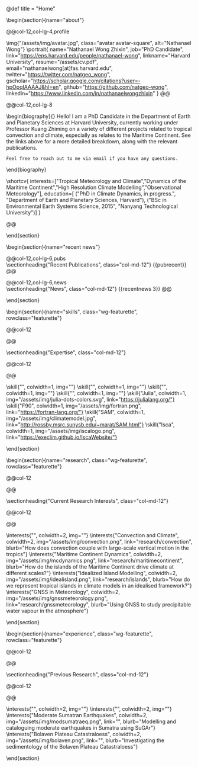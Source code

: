 @def title = "Home"

<!-- -----------------
     BIOGRAPHY SECTION
     ----------------- -->

\begin{section}{name="about"}

@@col-12,col-lg-4,profile

\img{"/assets/img/avatar.jpg", class="avatar avatar-square", alt="Nathanael Wong"}
\portrait{
    name="Nathanael Wong Zhixin",
    job="PhD Candidate",
    link="https://eps.harvard.edu/people/nathanael-wong",
    linkname="Harvard University",
    resume="/assets/cv.pdf",
    email="nathanaelwong[at]fas.harvard.edu",
    twitter="https://twitter.com/natgeo_wong",
    gscholar="https://scholar.google.com/citations?user=-hpOpqIAAAAJ&hl=en",
    github="https://github.com/natgeo-wong",
    linkedin="https://www.linkedin.com/in/nathanaelwongzhixin"
}
@@

@@col-12,col-lg-8

\begin{biography}{}
    Hello! I am a PhD Candidate in the Department of Earth and Planetary Sciences at Harvard University, currently working under Professor Kuang Zhiming on a variety of different projects related to tropical convection and climate, especially as relates to the Maritime Continent.  See the links above for a more detailed breakdown, along with the relevant publications.

    Feel free to reach out to me via email if you have any questions.
 
\end{biography}

\shortcv{
    interests=["Tropical Meteorology and Climate","Dynamics of the Maritime Continent","High Resolution Climate Modelling","Observational Meteorology"],
    education=[
        ("PhD in Climate Dynamics, in progress.", "Department of Earth and Planetary Sciences, Harvard"),
        ("BSc in Environmental Earth Systems Science, 2015", "Nanyang Technological University")]
}

@@

\end{section}

<!-- end of Biography Section -->

<!-- Recent News Section -->

\begin{section}{name="recent news"}

<!-- --------------
     Short Publication List Column
     -------------- -->
@@col-12,col-lg-6,pubs
    \
        \sectionheading{"Recent Publications", class="col-md-12"}
    {{pubrecent}}
@@


<!-- --------------
     News/Blog Column
     -------------- -->
@@col-12,col-lg-6,news
    \
        \sectionheading{"News", class="col-md-12"}
    {{recentnews 3}}
@@

\end{section}

<!-- end of Recent News Section -->

<!-- --------------
     SKILLS SECTION
     -------------- -->

\begin{section}{name="skills", class="wg-featurette", rowclass="featurette"}

@@col-12

@@

\sectionheading{"Expertise", class="col-md-12"}

@@col-12

@@

\skill{"", colwidth=1, img=""}
\skill{"", colwidth=1, img=""}
\skill{"", colwidth=1, img=""}
\skill{"", colwidth=1, img=""}
\skill{"Julia", colwidth=1, img="/assets/img/julia-dots-colors.svg", link="https://julialang.org/"}
\skill{"F90", colwidth=1, img="/assets/img/fortran.png", link="https://fortran-lang.org/"}
\skill{"SAM", colwidth=1, img="/assets/img/climatemodel.jpg", link="http://rossby.msrc.sunysb.edu/~marat/SAM.html"}
\skill{"Isca", colwidth=1, img="/assets/img/iscalogo.png", link="https://execlim.github.io/IscaWebsite/"}

\end{section}

<!-- --------------
     INTERSTS SECTION
     -------------- -->

\begin{section}{name="research", class="wg-featurette", rowclass="featurette"}

@@col-12

@@

\sectionheading{"Current Research Interests", class="col-md-12"}

@@col-12

@@

\interests{"", colwidth=2, img=""}
\interests{"Convection and Climate", colwidth=2, img="/assets/img/convection.png", link="research/convection", blurb="How does convection couple with large-scale vertical motion in the tropics"}
\interests{"Maritime Continent Dynamics", colwidth=2, img="/assets/img/mcdynamics.png", link="research/maritimecontinent", blurb="How do the islands of the Maritime Continent drive climate at different scales?"}
\interests{"Idealized Island Modelling", colwidth=2, img="/assets/img/idealisland.png", link="research/islands", blurb="How do we represent tropical islands in climate models in an idealised framework?"}
\interests{"GNSS in Meteorology", colwidth=2, img="/assets/img/gnssmeteorology.png", link="research/gnssmeteorology", blurb="Using GNSS to study precipitable water vapour in the atmosphere"}

\end{section}

\begin{section}{name="experience", class="wg-featurette", rowclass="featurette"}

@@col-12

@@

\sectionheading{"Previous Research", class="col-md-12"}

@@col-12

@@

\interests{"", colwidth=2, img=""}
\interests{"", colwidth=2, img=""}
\interests{"Moderate Sumatran Earthquakes", colwidth=2, img="/assets/img/modsumatraeq.png", link="", blurb="Modelling and cataloguing moderate earthquakes in Sumatra using SuGAr"}
\interests{"Bolaven Plateau Catastraloess", colwidth=2, img="/assets/img/bolaven.png", link="", blurb="Investigating the sedimentology of the Bolaven Plateau Catastraloess"}

\end{section}

<!-- --------------
\begin{section}{name="about"}

@@col-12,col-md-8,profile

Text Text Text Text Text Text Text Text Text Text Text Text Text Text Text Text Text Text Text Text Text Text Text Text Text Text Text Text Text Text Text Text Text Text Text Text Text Text Text Text Text Text Text Text Text Text Text Text Text Text Text Text Text Text Text Text Text Text Text Text Text Text Text Text Text Text Text Text Text Text Text Text Text Text Text Text Text Text Text Text Text Text Text Text Text Text Text Text Text Text Text Text Text Text Text Text 

@@

\end{section}
     -------------- -->